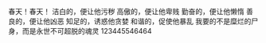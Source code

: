 
春天！春天！
洁白的，便让他污秽 高傲的，便让他卑贱
勤奋的，便让他懒惰 善良的，便让他凶恶
知足的，诱惑他贪婪 和谐的，促使他暴乱
我要的不是糜烂的尸身，而是永世不可超脱的魂灵
123445546464
